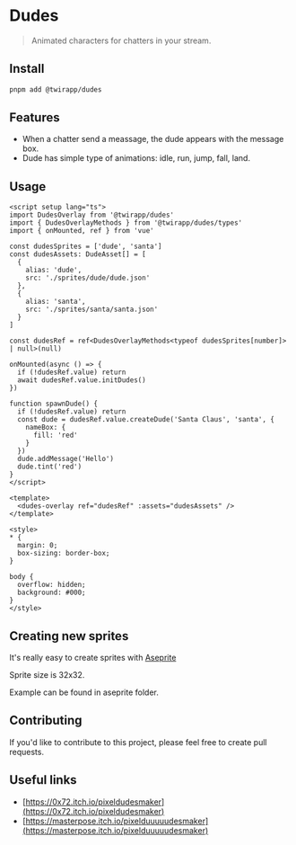 # Dudes

> Animated characters for chatters in your stream.

## Install

```bash
pnpm add @twirapp/dudes
```

## Features

- When a chatter send a meassage, the dude appears with the message box.
- Dude has simple type of animations: idle, run, jump, fall, land.

## Usage

```vue
<script setup lang="ts">
import DudesOverlay from '@twirapp/dudes'
import { DudesOverlayMethods } from '@twirapp/dudes/types'
import { onMounted, ref } from 'vue'

const dudesSprites = ['dude', 'santa']
const dudesAssets: DudeAsset[] = [
  {
    alias: 'dude',
    src: './sprites/dude/dude.json'
  },
  {
    alias: 'santa',
    src: './sprites/santa/santa.json'
  }
]

const dudesRef = ref<DudesOverlayMethods<typeof dudesSprites[number]> | null>(null)

onMounted(async () => {
  if (!dudesRef.value) return
  await dudesRef.value.initDudes()
})

function spawnDude() {
  if (!dudesRef.value) return
  const dude = dudesRef.value.createDude('Santa Claus', 'santa', {
    nameBox: {
      fill: 'red'
    }
  })
  dude.addMessage('Hello')
  dude.tint('red')
}
</script>

<template>
  <dudes-overlay ref="dudesRef" :assets="dudesAssets" />
</template>

<style>
* {
  margin: 0;
  box-sizing: border-box;
}

body {
  overflow: hidden;
  background: #000;
}
</style>
```

## Creating new sprites

It's really easy to create sprites with [Aseprite](https://github.com/aseprite/aseprite)

Sprite size is 32x32.

Example can be found in aseprite folder.

## Contributing

If you'd like to contribute to this project, please feel free to create pull requests.

## Useful links

- [https://0x72.itch.io/pixeldudesmaker](https://0x72.itch.io/pixeldudesmaker)
- [https://masterpose.itch.io/pixelduuuuudesmaker](https://masterpose.itch.io/pixelduuuuudesmaker)
